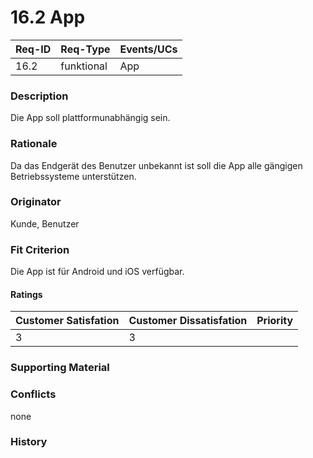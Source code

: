 # 16.2 App

| Req-ID | Req-Type   | Events/UCs |
| ------ | ---------- | ---------- |
| 16.2   | funktional | App        |

### Description
Die App soll plattformunabhängig sein.

### Rationale
Da das Endgerät des Benutzer unbekannt ist soll die App alle gängigen Betriebssysteme unterstützen.

### Originator
Kunde, Benutzer

### Fit Criterion
Die App ist für Android und iOS verfügbar.

#### Ratings
| Customer Satisfation | Customer Dissatisfation | Priority |
| -------------------- | ----------------------- | -------- |
| 3                    | 3                       |          |

### Supporting Material


### Conflicts
none

### History
